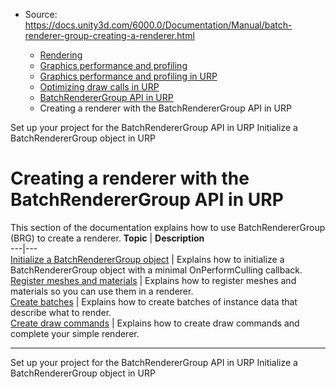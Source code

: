 * Source: https://docs.unity3d.com/6000.0/Documentation/Manual/batch-renderer-group-creating-a-renderer.html

  * [Rendering](https://docs.unity3d.com/6000.0/Documentation/Manual/rendering-and-post-processing.html)
  * [Graphics performance and profiling](https://docs.unity3d.com/6000.0/Documentation/Manual/graphics-performance-profiling.html)
  * [Graphics performance and profiling in URP](https://docs.unity3d.com/6000.0/Documentation/Manual/graphics-performance-and-profiling-in-urp.html)
  * [Optimizing draw calls in URP](https://docs.unity3d.com/6000.0/Documentation/Manual/reduce-draw-calls-landing-urp.html)
  * [BatchRendererGroup API in URP](https://docs.unity3d.com/6000.0/Documentation/Manual/batch-renderer-group.html)
  * Creating a renderer with the BatchRendererGroup API in URP


[](https://docs.unity3d.com/6000.0/Documentation/Manual/batch-renderer-group-getting-started.html)
Set up your project for the BatchRendererGroup API in URP
[](https://docs.unity3d.com/6000.0/Documentation/Manual/batch-renderer-group-initializing.html)
Initialize a BatchRendererGroup object in URP
# Creating a renderer with the BatchRendererGroup API in URP
This section of the documentation explains how to use BatchRendererGroup (BRG) to create a renderer.
**Topic** | **Description**  
---|---  
[Initialize a BatchRendererGroup object](https://docs.unity3d.com/6000.0/Documentation/Manual/batch-renderer-group-initializing.html) | Explains how to initialize a BatchRendererGroup object with a minimal OnPerformCulling callback.  
[Register meshes and materials](https://docs.unity3d.com/6000.0/Documentation/Manual/batch-renderer-group-registering-meshes-and-materials.html) | Explains how to register meshes and materials so you can use them in a renderer.  
[Create batches](https://docs.unity3d.com/6000.0/Documentation/Manual/batch-renderer-group-creating-batches.html) | Explains how to create batches of instance data that describe what to render.  
[Create draw commands](https://docs.unity3d.com/6000.0/Documentation/Manual/batch-renderer-group-creating-draw-commands.html) | Explains how to create draw commands and complete your simple renderer.  
* * *
[](https://docs.unity3d.com/6000.0/Documentation/Manual/batch-renderer-group-getting-started.html)
Set up your project for the BatchRendererGroup API in URP
[](https://docs.unity3d.com/6000.0/Documentation/Manual/batch-renderer-group-initializing.html)
Initialize a BatchRendererGroup object in URP
